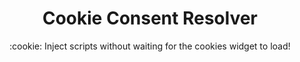 <h1 align="center">Cookie Consent Resolver</h1>

<p align="center">:cookie: Inject scripts without waiting for the cookies widget to load!</p>
